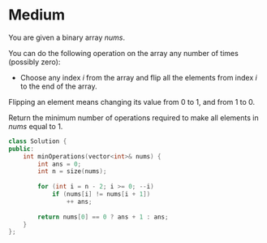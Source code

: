 # Medium

You are given a binary array $nums$.

You can do the following operation on the array any number of times (possibly zero):

- Choose any index $i$ from the array and flip all the elements from index $i$ to the end of the array.

Flipping an element means changing its value from 0 to 1, and from 1 to 0.

Return the minimum number of operations required to make all elements in $nums$ equal to 1.

```cpp
class Solution {
public:
    int minOperations(vector<int>& nums) {
        int ans = 0;
        int n = size(nums);
        
        for (int i = n - 2; i >= 0; --i)
            if (nums[i] != nums[i + 1])
                ++ ans;
        
        return nums[0] == 0 ? ans + 1 : ans;
    }
};
```
